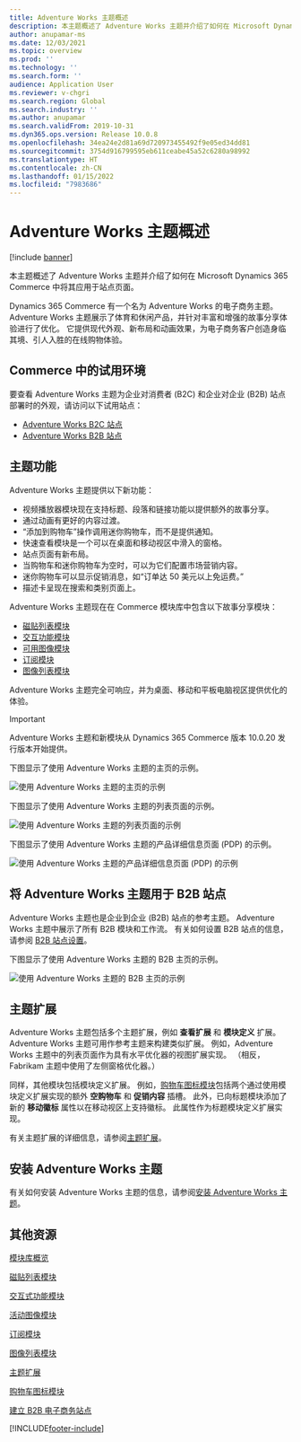```yaml
---
title: Adventure Works 主题概述
description: 本主题概述了 Adventure Works 主题并介绍了如何在 Microsoft Dynamics 365 Commerce 中将其应用于站点页面。
author: anupamar-ms
ms.date: 12/03/2021
ms.topic: overview
ms.prod: ''
ms.technology: ''
ms.search.form: ''
audience: Application User
ms.reviewer: v-chgri
ms.search.region: Global
ms.search.industry: ''
ms.author: anupamar
ms.search.validFrom: 2019-10-31
ms.dyn365.ops.version: Release 10.0.8
ms.openlocfilehash: 34ea24e2d81a69d720973455492f9e05ed34dd81
ms.sourcegitcommit: 3754d916799595eb611ceabe45a52c6280a98992
ms.translationtype: HT
ms.contentlocale: zh-CN
ms.lasthandoff: 01/15/2022
ms.locfileid: "7983686"
---
```

# <a name="adventure-works-theme-overview"></a>Adventure Works 主题概述

[!include [banner](includes/banner.md)]

本主题概述了 Adventure Works 主题并介绍了如何在 Microsoft Dynamics 365 Commerce 中将其应用于站点页面。

Dynamics 365 Commerce 有一个名为 Adventure Works 的电子商务主题。 Adventure Works 主题展示了体育和休闲产品，并针对丰富和增强的故事分享体验进行了优化。 它提供现代外观、新布局和动画效果，为电子商务客户创造身临其境、引人入胜的在线购物体验。

## <a name="trial-environments-in-commerce"></a>Commerce 中的试用环境

要查看 Adventure Works 主题为企业对消费者 (B2C) 和企业对企业 (B2B) 站点部署时的外观，请访问以下试用站点：

- [Adventure Works B2C 站点](https://www.adventure-works.com/)
- [Adventure Works B2B 站点](https://www.adventure-works.com/business)

## <a name="theme-capabilities"></a>主题功能

Adventure Works 主题提供以下新功能：

- 视频播放器模块现在支持标题、段落和链接功能以提供额外的故事分享。
- 通过动画有更好的内容过渡。
- “添加到购物车”操作调用迷你购物车，而不是提供通知。
- 快速查看模块是一个可以在桌面和移动视区中滑入的窗格。
- 站点页面有新布局。 
- 当购物车和迷你购物车为空时，可以为它们配置市场营销内容。
- 迷你购物车可以显示促销消息，如“订单达 50 美元以上免运费。”
- 描述卡呈现在搜索和类别页面上。

Adventure Works 主题现在在 Commerce 模块库中包含以下故事分享模块：

- [磁贴列表模块](tile-list-module.md)
- [交互功能模块](interactive-feature-module.md)
- [可用图像模块](active-image-module.md)
- [订阅模块](subscribe-module.md)
- [图像列表模块](image-list-module.md)

Adventure Works 主题完全可响应，并为桌面、移动和平板电脑视区提供优化的体验。

> [!IMPORTANT]
> Adventure Works 主题和新模块从 Dynamics 365 Commerce 版本 10.0.20 发行版本开始提供。

下图显示了使用 Adventure Works 主题的主页的示例。

![使用 Adventure Works 主题的主页的示例](./media/aw_b2c.PNG)

下图显示了使用 Adventure Works 主题的列表页面的示例。

![使用 Adventure Works 主题的列表页面的示例](./media/Aw_list.PNG)

下图显示了使用 Adventure Works 主题的产品详细信息页面 (PDP) 的示例。

![使用 Adventure Works 主题的产品详细信息页面 (PDP) 的示例](./media/aw_pdp.PNG)

## <a name="use-the-adventure-works-theme-for-b2b-sites"></a>将 Adventure Works 主题用于 B2B 站点

Adventure Works 主题也是企业到企业 (B2B) 站点的参考主题。 Adventure Works 主题中展示了所有 B2B 模块和工作流。 有关如何设置 B2B 站点的信息，请参阅 [B2B 站点设置](./b2b/set-up-b2b-site.md)。

下图显示了使用 Adventure Works 主题的 B2B 主页的示例。

![使用 Adventure Works 主题的 B2B 主页的示例](./media/aw_b2b.PNG)

## <a name="theme-extensions"></a>主题扩展

Adventure Works 主题包括多个主题扩展，例如 **查看扩展** 和 **模块定义** 扩展。 Adventure Works 主题可用作参考主题来构建类似扩展。 例如，Adventure Works 主题中的列表页面作为具有水平优化器的视图扩展实现。 （相反，Fabrikam 主题中使用了左侧窗格优化器。）

同样，其他模块包括模块定义扩展。 例如，[购物车图标模块](cart-icon-module.md)包括两个通过使用模块定义扩展实现的额外 **空购物车** 和 **促销内容** 插槽。 此外，已向标题模块添加了新的 **移动徽标** 属性以在移动视区上支持徽标。 此属性作为标题模块定义扩展实现。

有关主题扩展的详细信息，请参阅[主题扩展](e-commerce-extensibility/theme-module-extensions.md)。

## <a name="install-the-adventure-works-theme"></a>安装 Adventure Works 主题

有关如何安装 Adventure Works 主题的信息，请参阅[安装 Adventure Works 主题](install-adventure-works.md)。

## <a name="additional-resources"></a>其他资源

[模块库概览](starter-kit-overview.md)

[磁贴列表模块](tile-list-module.md)

[交互式功能模块](interactive-feature-module.md)

[活动图像模块](active-image-module.md)

[订阅模块](subscribe-module.md)

[图像列表模块](image-list-module.md)

[主题扩展](e-commerce-extensibility/theme-module-extensions.md)

[购物车图标模块](cart-icon-module.md)

[建立 B2B 电子商务站点](./b2b/set-up-b2b-site.md)

[!INCLUDE[footer-include](../includes/footer-banner.md)]
